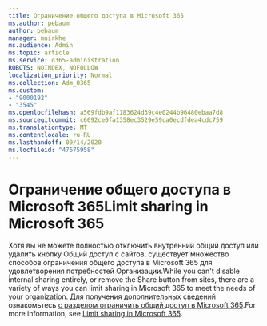 ```yaml
---
title: Ограничение общего доступа в Microsoft 365
ms.author: pebaum
author: pebaum
manager: mnirkhe
ms.audience: Admin
ms.topic: article
ms.service: o365-administration
ROBOTS: NOINDEX, NOFOLLOW
localization_priority: Normal
ms.collection: Adm_O365
ms.custom:
- "9000192"
- "3545"
ms.openlocfilehash: a569fdb9af1183624d39c4e0244b96480ebaa7d8
ms.sourcegitcommit: c6692ce0fa1358ec3529e59ca0ecdfdea4cdc759
ms.translationtype: MT
ms.contentlocale: ru-RU
ms.lasthandoff: 09/14/2020
ms.locfileid: "47675958"
---
```

# <a name="limit-sharing-in-microsoft-365"></a><span data-ttu-id="db4b9-102">Ограничение общего доступа в Microsoft 365</span><span class="sxs-lookup"><span data-stu-id="db4b9-102">Limit sharing in Microsoft 365</span></span>

<span data-ttu-id="db4b9-103">Хотя вы не можете полностью отключить внутренний общий доступ или удалить кнопку Общий доступ с сайтов, существует множество способов ограничения общего доступа в Microsoft 365 для удовлетворения потребностей Организации.</span><span class="sxs-lookup"><span data-stu-id="db4b9-103">While you can't disable internal sharing entirely, or remove the Share button from sites, there are a variety of ways you can limit sharing in Microsoft 365 to meet the needs of your organization.</span></span> <span data-ttu-id="db4b9-104">Для получения дополнительных сведений ознакомьтесь [с разделом ограничить общий доступ в Microsoft 365](https://docs.microsoft.com/Office365/Enterprise/microsoft-365-limit-sharing).</span><span class="sxs-lookup"><span data-stu-id="db4b9-104">For more information, see [Limit sharing in Microsoft 365](https://docs.microsoft.com/Office365/Enterprise/microsoft-365-limit-sharing).</span></span>

